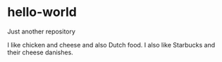 # hello-world
Just another repository

I like chicken and cheese and also Dutch food. I also like Starbucks and their cheese danishes. 
